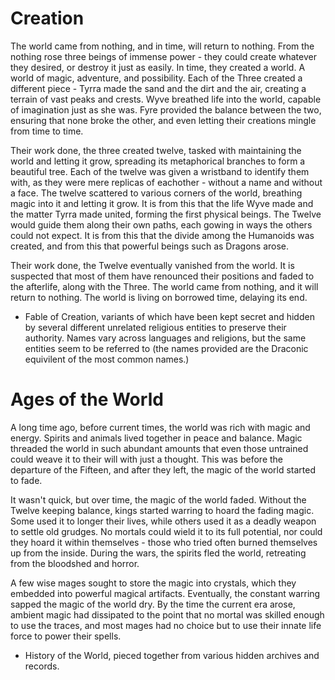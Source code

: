 # Creation

The world came from nothing, and in time, will return to nothing. From the nothing rose three beings of immense power - they could create whatever they desired, or destroy it just as easily. In time, they created a world. A world of magic, adventure, and possibility. Each of the Three created a different piece - Tyrra made the sand and the dirt and the air, creating a terrain of vast peaks and crests. Wyve breathed life into the world, capable of imagination just as she was. Fyre provided the balance between the two, ensuring that none broke the other, and even letting their creations mingle from time to time.

Their work done, the three created twelve, tasked with maintaining the world and letting it grow, spreading its metaphorical branches to form a beautiful tree. Each of the twelve was given a wristband to identify them with, as they were mere replicas of eachother - without a name and without a face. The twelve scattered to various corners of the world, breathing magic into it and letting it grow. It is from this that the life Wyve made and the matter Tyrra made united, forming the first physical beings. The Twelve would guide them along their own paths, each gowing in ways the others could not expect. It is from this that the divide among the Humanoids was created, and from this that powerful beings such as Dragons arose.

Their work done, the Twelve eventually vanished from the world. It is suspected that most of them have renounced their positions and faded to the afterlife, along with the Three. The world came from nothing, and it will return to nothing. The world is living on borrowed time, delaying its end.

- Fable of Creation, variants of which have been kept secret and hidden by several different unrelated religious entities to preserve their authority. Names vary across languages and religions, but the same entities seem to be referred to (the names provided are the Draconic equivilent of the most common names.)

# Ages of the World

A long time ago, before current times, the world was rich with magic and energy. Spirits and animals lived together in peace and balance. Magic threaded the world in such abundant amounts that even those untrained could weave it to their will with just a thought. This was before the departure of the Fifteen, and after they left, the magic of the world started to fade.

It wasn't quick, but over time, the magic of the world faded. Without the Twelve keeping balance, kings started warring to hoard the fading magic. Some used it to longer their lives, while others used it as a deadly weapon to settle old grudges. No mortals could wield it to its full potential, nor could they hoard it within themselves - those who tried often burned themselves up from the inside. During the wars, the spirits fled the world, retreating from the bloodshed and horror.

A few wise mages sought to store the magic into crystals, which they embedded into powerful magical artifacts. Eventually, the constant warring sapped the magic of the world dry. By the time the current era arose, ambient magic had dissipated to the point that no mortal was skilled enough to use the traces, and most mages had no choice but to use their innate life force to power their spells.

- History of the World, pieced together from various hidden archives and records.
